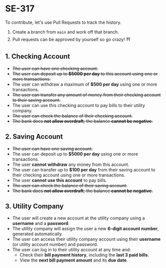 # SE-317

To contribute, let's use Pull Requests to track the history.

1. Create a branch from `main` and work off that branch.
2. Pull requests can be approved by yourself so go crazy! ⛩️


## 1. Checking Account

- ~~The user can have one checking account.~~
- ~~The user can deposit up to **$5000 per day** to this account using one or more transactions.~~
- The user can withdraw a maximum of **$500 per day** using one or more transactions.
- ~~The user can transfer any amount of money from their checking account to their saving account.~~
- The user can use this checking account to pay bills to their utility company.
- ~~The user can check the balance of their checking account.~~
- ~~The bank does **not allow overdraft**; the balance **cannot be negative**.~~

## 2. Saving Account

- ~~The user can have one saving account.~~
- The user can deposit up to **$5000 per day** using one or more transactions.
- The user **cannot withdraw** any money from this account.
- The user can transfer up to **$100 per day** from their saving account to their checking account using one or more transactions.
- The user **cannot use this account** to pay bills.
- ~~The user can check the balance of their saving account.~~
- ~~The bank does **not allow overdraft**; the balance **cannot be negative**.~~

## 3. Utility Company

- The user will create a new account at the utility company using a **username** and a **password**.
- The utility company will assign the user a new **6-digit account number**, generated automatically.
- The user can access their utility company account using their **username** (or utility account number) and password.
- The user can log in to their utility account at any time and:
  - Check their **bill payment history**, including the **last 3 paid bills**.
  - View the **next bill payment amount** and its **due date**.
